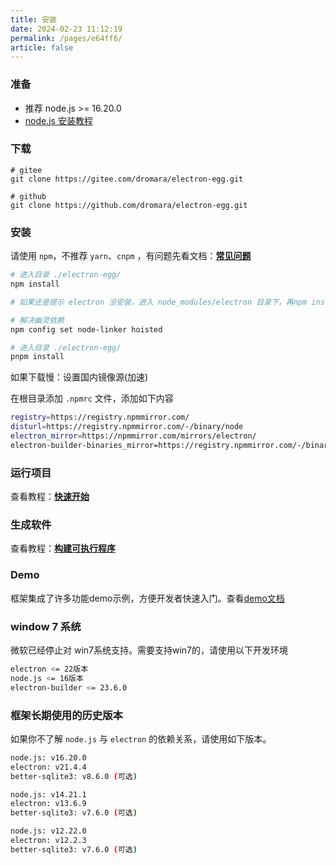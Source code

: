 ```yaml
---
title: 安装
date: 2024-02-23 11:12:19
permalink: /pages/e64ff6/
article: false
---
```


###  准备
- 推荐 node.js >= 16.20.0 
- [node.js 安装教程](/pages/1f0f51/)

### 下载
```
# gitee
git clone https://gitee.com/dromara/electron-egg.git

# github
git clone https://github.com/dromara/electron-egg.git
```

###  安装
请使用 `npm`，不推荐 `yarn`、`cnpm` ，有问题先看文档：[**常见问题**](/pages/23649b/)

<code-group>
  <code-block title="npm" active>

```bash
# 进入目录 ./electron-egg/
npm install

# 如果还是提示 electron 没安装，进入 node_modules/electron 目录下，再npm install
```
  </code-block>

  <code-block title="pnpm">
  
```bash
# 解决幽灵依赖
npm config set node-linker hoisted

# 进入目录 ./electron-egg/
pnpm install
```
  </code-block>
</code-group>

如果下载慢：设置国内镜像源(加速)

在根目录添加 `.npmrc` 文件，添加如下内容

```bash
registry=https://registry.npmmirror.com/
disturl=https://registry.npmmirror.com/-/binary/node
electron_mirror=https://npmmirror.com/mirrors/electron/
electron-builder-binaries_mirror=https://registry.npmmirror.com/-/binary/electron-builder-binaries/
```

### 运行项目
查看教程：[**快速开始**](/pages/a28da5/)

### 生成软件
查看教程：[**构建可执行程序**](/pages/ad838d/)

### Demo
框架集成了许多功能demo示例，方便开发者快速入门。查看[demo文档](/pages/132909/)

###  window 7 系统
微软已经停止对 win7系统支持。需要支持win7的，请使用以下开发环境
```bash
electron <= 22版本
node.js <= 16版本
electron-builder <= 23.6.0
```

### 框架长期使用的历史版本
如果你不了解 `node.js` 与 `electron` 的依赖关系，请使用如下版本。
```bash
node.js: v16.20.0 
electron: v21.4.4 
better-sqlite3: v8.6.0 (可选)
```
```bash
node.js: v14.21.1
electron: v13.6.9
better-sqlite3: v7.6.0 (可选)
```
```bash
node.js: v12.22.0
electron: v12.2.3 
better-sqlite3: v7.6.0 (可选)
```